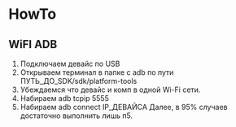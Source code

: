 # HowTo

## WiFI ADB

1. Подключаем девайс по USB
2. Открываем терминал в папке с adb по пути ПУТЬ_ДО_SDK/sdk/platform-tools
3. Убеждаемся что девайс и комп в одной Wi-Fi сети.
4. Набираем adb tcpip 5555
5. Набираем adb connect IP_ДЕВАЙСА
Далее, в 95% случаев достаточно выполнить лишь п5.

